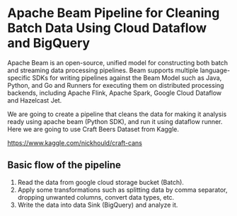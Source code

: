 # Apache Beam Pipeline for Cleaning Batch Data Using Cloud Dataflow and BigQuery
Apache Beam is an open-source, unified model for constructing both batch and streaming data processing pipelines. Beam supports multiple language-specific SDKs for writing pipelines against the Beam Model such as Java, Python, and Go and Runners for executing them on distributed processing backends, including Apache Flink, Apache Spark, Google Cloud Dataflow and Hazelcast Jet.

We are going to create a pipeline that cleans the data for making it analysis ready using apache beam (Python SDK), and run it using dataflow runner. Here we are going to use Craft Beers Dataset from Kaggle.

https://www.kaggle.com/nickhould/craft-cans

## Basic flow of the pipeline 

1. Read the data from google cloud storage bucket (Batch). 
2. Apply some transformations such as splitting data by comma separator, dropping unwanted columns, convert data types, etc.
3. Write the data into data Sink (BigQuery) and analyze it.
